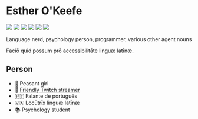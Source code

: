 # Esther O'Keefe
![](https://img.shields.io/badge/👑-Nim-FFE220)
![](https://img.shields.io/badge/🏺-Lingua%20Latīna-B57EDC)
![](https://img.shields.io/badge/-Ada-02f88c)
![](https://img.shields.io/badge/-D-ba595e)
![](https://img.shields.io/badge/-C%2B%2B-f34b7d)
![](https://img.shields.io/badge/-C-555555)

Language nerd, psychology person, programmer, various other agent nouns

Faciō quid possum prō accessibilitāte linguæ latīnæ.

## Person
 * 🌳 Peasant girl
 * 🎥 [Friendly Twitch streamer](https://twitch.tv/esthermations)
 * 🇵🇹 Falante de português
 * 🇻🇦 Locūtrīx linguæ latīnæ
 * 📚 Psychology student
 

